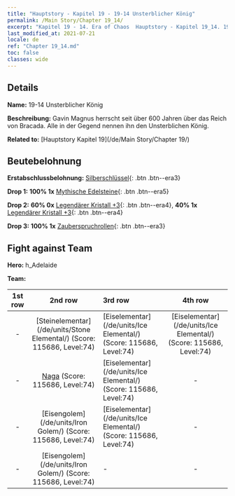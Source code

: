 ```yaml
---
title: "Hauptstory - Kapitel 19 - 19-14 Unsterblicher König"
permalink: /Main Story/Chapter 19_14/
excerpt: "Kapitel 19 - 14. Era of Chaos  Hauptstory - Kapitel 19_14. 19-14 Unsterblicher König"
last_modified_at: 2021-07-21
locale: de
ref: "Chapter 19_14.md"
toc: false
classes: wide
---
```


## Details

 **Name:** 19-14 Unsterblicher König

 **Beschreibung:** Gavin Magnus herrscht seit über 600 Jahren über das Reich von Bracada. Alle in der Gegend nennen ihn den Unsterblichen König.

 **Related to:** [Hauptstory Kapitel 19](/de/Main Story/Chapter 19/)

## Beutebelohnung

 **Erstabschlussbelohnung:** [Silberschlüssel](/ItemsDE/con_693/){: .btn .btn--era3}

 **Drop 1:** **100% 1x** [Mythische Edelsteine](/ItemsDE/mat_65/){: .btn .btn--era5}

 **Drop 2:** **60% 0x** [Legendärer Kristall +3](/ItemsDE/mat_59/){: .btn .btn--era4}, **40% 1x** [Legendärer Kristall +3](/ItemsDE/mat_59/){: .btn .btn--era4}

 **Drop 3:** **100% 1x** [Zauberspruchrollen](/ItemsDE/con_694/){: .btn .btn--era3}


## Fight against Team
 **Hero:** h_Adelaide

 **Team:**


  | 1st row | 2nd row | 3rd row | 4th row |
  |:----:|:----:|:----|:----:|
  | - | [Steinelementar](/de/units/Stone Elemental/) (Score: 115686, Level:74)  | [Eiselementar](/de/units/Ice Elemental/) (Score: 115686, Level:74)  | [Eiselementar](/de/units/Ice Elemental/) (Score: 115686, Level:74)  |
  | - | [Naga](/de/units/Naga/) (Score: 115686, Level:74)  | [Eiselementar](/de/units/Ice Elemental/) (Score: 115686, Level:74)  | - |
  | - | [Eisengolem](/de/units/Iron Golem/) (Score: 115686, Level:74)  | [Eiselementar](/de/units/Ice Elemental/) (Score: 115686, Level:74)  | - |
  | - | [Eisengolem](/de/units/Iron Golem/) (Score: 115686, Level:74)  | - | - |


